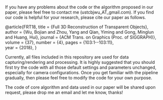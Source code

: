 If you have any problems about the code or the algorithm proposed in our paper, please feel free to contact me (ustcbjwu_AT_gmail.com). If you find our code is helpful for your research, please cite our paper as follows.

@article{FRT18,
	title = {Full 3D Reconstruction of Transparent Objects},
	author = {Wu, Bojian and Zhou, Yang and Qian, Yiming and Gong, Minglun and Huang, Hui},
	journal = {ACM Trans. on Graphics (Proc. of SIGGRAPH)},
	volume = {37},
	number = {4},
	pages = {103:1--103:11},  
	year = {2018},
}

Currently, all files included in this repository are used for data capturing/rendering and processing. It is highly suggested that you should first try the code with all those default settings and parameters unchanged, especially for camera configurations. Once you get familiar with the pipeline gradually, then please feel free to modify the code for your own purpose.

The code of core algorithm and data used in our paper will be shared upon request, please drop me an email and let me know, thanks!